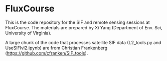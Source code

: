# FluxCourse

This is the code repository for the SIF and remote sensing sessions at FluxCourse. The materials are prepared by Xi Yang (Department of Env. Sci, University of Virginia). 

A large chunk of the code that processes satellite SIF data (L2_tools.py and UseSIFlvl2.ipynb) are from Christian Frankenberg (https://github.com/cfranken/SIF_tools).

